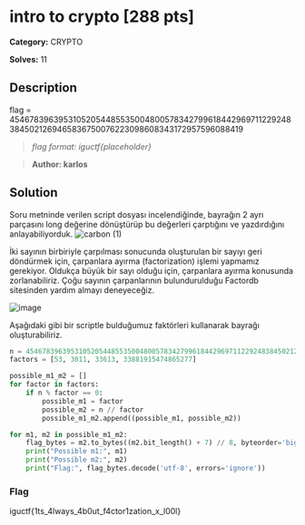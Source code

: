 # intro to crypto [288 pts]

**Category:** CRYPTO

**Solves:** 11

## Description
flag = 454678396395310520544855350048005783427996184429697112292483845021269465836750076223098608343172957596088419

>*flag format: iguctf{placeholder}*

>**Author: karlos**

## Solution

Soru metninde verilen script dosyası incelendiğinde, bayrağın 2 ayrı parçasını long değerine dönüştürüp bu değerleri çarptığını ve yazdırdığını anlayabiliyorduk. 
![carbon (1)](https://github.com/jackalkarlos/IGUCTF24/assets/88983987/dc2e49f3-1494-45af-88f4-e3a9e8115f0c)

İki sayının birbiriyle çarpılması sonucunda oluşturulan bir sayıyı geri döndürmek için, çarpanlara ayırma (factorization) işlemi yapmamız gerekiyor. Oldukça büyük bir sayı olduğu için, çarpanlara ayırma konusunda zorlanabiliriz. Çoğu sayının çarpanlarının bulundurulduğu Factordb sitesinden yardım almayı deneyeceğiz.

![image](https://github.com/jackalkarlos/IGUCTF24/assets/88983987/63584926-cac5-486e-90a1-e4098416fa42)

Aşağıdaki gibi bir scriptle bulduğumuz faktörleri kullanarak bayrağı oluşturabiliriz.

```py
n = 454678396395310520544855350048005783427996184429697112292483845021269465836750076223098608343172957596088419
factors = [53, 3011, 33613, 33881915474865277]

possible_m1_m2 = []
for factor in factors:
    if n % factor == 0:
        possible_m1 = factor
        possible_m2 = n // factor
        possible_m1_m2.append((possible_m1, possible_m2))

for m1, m2 in possible_m1_m2:
    flag_bytes = m2.to_bytes((m2.bit_length() + 7) // 8, byteorder='big') + m1.to_bytes((m1.bit_length() + 7) // 8, byteorder='big')
    print("Possible m1:", m1)
    print("Possible m2:", m2)
    print("Flag:", flag_bytes.decode('utf-8', errors='ignore'))
 ```

### Flag
iguctf{1ts_4lways_4b0ut_f4ctor1zation_x_l00l}
